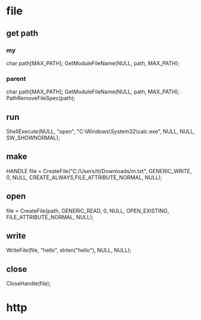 # file

## get path
### my
char path[MAX_PATH];
GetModuleFileName(NULL, path, MAX_PATH);

### parent
char path[MAX_PATH];
GetModuleFileName(NULL, path, MAX_PATH);
PathRemoveFileSpec(path);

## run
ShellExecute(NULL, "open", "C:\\Windows\\System32\\calc.exe", NULL, NULL, SW_SHOWNORMAL);

## make
HANDLE file = CreateFile("C:/Users/tt/Downloads/m.txt", GENERIC_WRITE, 0, NULL, CREATE_ALWAYS,FILE_ATTRIBUTE_NORMAL, NULL);

## open
file = CreateFile(path, GENERIC_READ, 0, NULL, OPEN_EXISTING, FILE_ATTRIBUTE_NORMAL, NULL);

## write    
WriteFile(file, "hello", strlen("hello"), NULL, NULL);

## close
CloseHandle(file);


# http